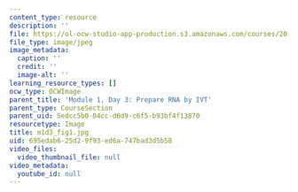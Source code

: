 ```yaml
---
content_type: resource
description: ''
file: https://ol-ocw-studio-app-production.s3.amazonaws.com/courses/20-109-laboratory-fundamentals-in-biological-engineering-spring-2010/695edab625d29f93ed6a747bad3d5b58_m1d3_fig1.jpg
file_type: image/jpeg
image_metadata:
  caption: ''
  credit: ''
  image-alt: ''
learning_resource_types: []
ocw_type: OCWImage
parent_title: 'Module 1, Day 3: Prepare RNA by IVT'
parent_type: CourseSection
parent_uid: 5edcc5b0-04cc-d6d9-c6f5-b93bf4f13870
resourcetype: Image
title: m1d3_fig1.jpg
uid: 695edab6-25d2-9f93-ed6a-747bad3d5b58
video_files:
  video_thumbnail_file: null
video_metadata:
  youtube_id: null
---
```

